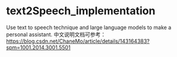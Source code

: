# text2Speech_implementation
Use text to speech technique and large language models to make a personal assistant.
中文说明文档可参考：https://blog.csdn.net/ChaneMo/article/details/143164383?spm=1001.2014.3001.5501
